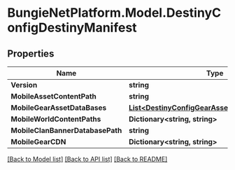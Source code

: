 # BungieNetPlatform.Model.DestinyConfigDestinyManifest
## Properties

Name | Type | Description | Notes
------------ | ------------- | ------------- | -------------
**Version** | **string** |  | [optional] 
**MobileAssetContentPath** | **string** |  | [optional] 
**MobileGearAssetDataBases** | [**List&lt;DestinyConfigGearAssetDataBaseDefinition&gt;**](DestinyConfigGearAssetDataBaseDefinition.md) |  | [optional] 
**MobileWorldContentPaths** | **Dictionary&lt;string, string&gt;** |  | [optional] 
**MobileClanBannerDatabasePath** | **string** |  | [optional] 
**MobileGearCDN** | **Dictionary&lt;string, string&gt;** |  | [optional] 

[[Back to Model list]](../README.md#documentation-for-models) [[Back to API list]](../README.md#documentation-for-api-endpoints) [[Back to README]](../README.md)

